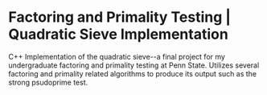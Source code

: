 # Factoring and Primality Testing | Quadratic Sieve Implementation

C++ Implementation of the quadratic sieve--a final project for my undergraduate factoring and primality testing at Penn State. 
Utilizes several factoring and primality related algorithms to produce its output such as the strong psudoprime test.
